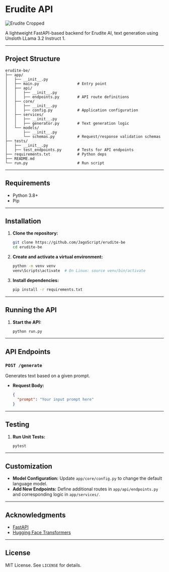 # Erudite API

![Erudite Cropped](https://github.com/user-attachments/assets/abfbe7d9-11e0-4c3e-9925-7e1e4bfb3962)


A lightweight FastAPI-based backend for Erudite AI, text generation using Unsloth LLama 3.2 Instruct 1.

---

## Project Structure
```
erudite-be/
├── app/
│   ├── __init__.py             
│   ├── main.py                 # Entry point
│   ├── api/
│   │   ├── __init__.py         
│   │   ├── endpoints.py        # API route definitions
│   ├── core/
│   │   ├── __init__.py        
│   │   ├── config.py           # Application configuration
│   ├── services/
│   │   ├── __init__.py         
│   │   ├── generator.py        # Text generation logic
│   └── models/
│       ├── __init__.py         
│       └── schemas.py          # Request/response validation schemas
├── tests/
│   ├── __init__.py             
│   ├── test_endpoints.py       # Tests for API endpoints
├── requirements.txt            # Python deps
├── README.md                   
└── run.py                      # Run script
```

---

## Requirements
- Python 3.8+
- Pip

---

## Installation

1. **Clone the repository:**
   ```bash
   git clone https://github.com/JagoScript/erudite-be
   cd erudite-be
   ```

2. **Create and activate a virtual environment:**
   ```bash
   python -m venv venv
   venv\Scripts\activate  # On Linux: source venv/bin/activate
   ```

3. **Install dependencies:**
   ```bash
   pip install -r requirements.txt
   ```

---

## Running the API

1. **Start the API:**
   ```bash
   python run.py
   ```
---

## API Endpoints

### `POST /generate`
Generates text based on a given prompt.

- **Request Body:**
  ```json
  {
    "prompt": "Your input prompt here"
  }
  ```

---

## Testing

1. **Run Unit Tests:**
   ```bash
   pytest
   ```

---

## Customization
- **Model Configuration:** Update `app/core/config.py` to change the default language model.
- **Add New Endpoints:** Define additional routes in `app/api/endpoints.py` and corresponding logic in `app/services/`.

---

## Acknowledgments
- [FastAPI](https://fastapi.tiangolo.com/)
- [Hugging Face Transformers](https://huggingface.co/docs/transformers/)

---

## License
MIT License. See `LICENSE` for details.

